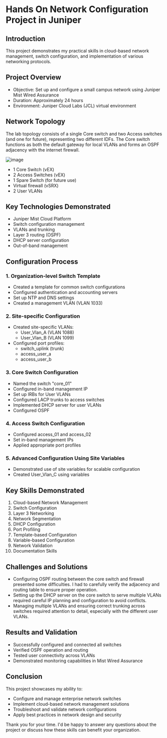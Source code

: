 # Hands On Network Configuration Project in Juniper

## Introduction

This project demonstrates my practical skills in cloud-based network management, switch configuration, and implementation of various networking protocols.

## Project Overview
- Objective: Set up and configure a small campus network using Juniper Mist Wired Assurance
- Duration: Approximately 24 hours
- Environment: Juniper Cloud Labs (JCL) virtual environment

## Network Topology
The lab topology consists of a single Core switch and two Access switches (and one for future), representing two different IDFs. The Core switch functions as both the default gateway for local VLANs and forms an OSPF adjacency with the internet firewall.

![image](https://github.com/user-attachments/assets/eee3afd6-3bd5-4f64-887d-72343632b956)

- 1 Core Switch (vEX)
- 2 Access Switches (vEX)
- 1 Spare Switch (for future use)
- Virtual firewall (vSRX)
- 2 User VLANs


## Key Technologies Demonstrated
- Juniper Mist Cloud Platform
- Switch configuration management
- VLANs and trunking
- Layer 3 routing (OSPF)
- DHCP server configuration
- Out-of-band management

## Configuration Process
### 1. Organization-level Switch Template
- Created a template for common switch configurations
- Configured authentication and accounting servers
- Set up NTP and DNS settings
- Created a management VLAN (VLAN 1033)
### 2. Site-specific Configuration
- Created site-specific VLANs:
  - User_Vlan_A (VLAN 1088)
  - User_Vlan_B (VLAN 1099)
- Configured port profiles:
  - switch_uplink (trunk)
  - access_user_a
  - access_user_b
### 3. Core Switch Configuration
- Named the switch "core_01"
- Configured in-band management IP
- Set up IRBs for User VLANs
- Configured LACP trunks to access switches
- Implemented DHCP server for user VLANs
- Configured OSPF
### 4. Access Switch Configuration
- Configured access_01 and access_02
- Set in-band management IPs
- Applied appropriate port profiles

### 5. Advanced Configuration Using Site Variables
- Demonstrated use of site variables for scalable configuration
- Created User_Vlan_C using variables

## Key Skills Demonstrated
1. Cloud-based Network Management
2. Switch Configuration
3. Layer 3 Networking
4. Network Segmentation
5. DHCP Configuration
6. Port Profiling
7. Template-based Configuration
8. Variable-based Configuration
9. Network Validation
10. Documentation Skills

## Challenges and Solutions
- Configuring OSPF routing between the core switch and firewall presented some difficulties. I had to carefully verify the adjacency and routing table to ensure proper operation.
- Setting up the DHCP server on the core switch to serve multiple VLANs required careful IP planning and configuration to avoid conflicts.
- Managing multiple VLANs and ensuring correct trunking across switches required attention to detail, especially with the different user VLANs.

## Results and Validation
- Successfully configured and connected all switches
- Verified OSPF operation and routing
- Tested user connectivity across VLANs
- Demonstrated monitoring capabilities in Mist Wired Assurance

## Conclusion
This project showcases my ability to:
- Configure and manage enterprise network switches
- Implement cloud-based network management solutions
- Troubleshoot and validate network configurations
- Apply best practices in network design and security

Thank you for your time. I'd be happy to answer any questions about the project or discuss how these skills can benefit your organization.

